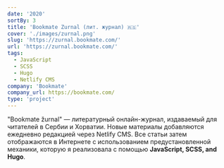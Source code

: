 ```yaml
---
date: '2020'
sortBy: 3
title: 'Bookmate Zurnal (лит. журнал) 🇷🇸'
cover: './images/zurnal.png'
slug: 'https://zurnal.bookmate.com/'
url: 'https://zurnal.bookmate.com/'
tags: 
  - JavaScript
  - SCSS
  - Hugo
  - Netlify CMS
company: 'Bookmate'
company_url: https://bookmate.com/
type: 'project'
---
```


"Bookmate žurnal" — литературный онлайн-журнал, издаваемый для читателей в Сербии и Хорватии. Новые материалы добавляются ежедневно редакцией через Netlify CMS. Все статьи затем отображаются в Интернете с использованием предустановленной механики, которую я реализовала с помощью <b>JavaScript, SCSS, and Hugo</b>.
